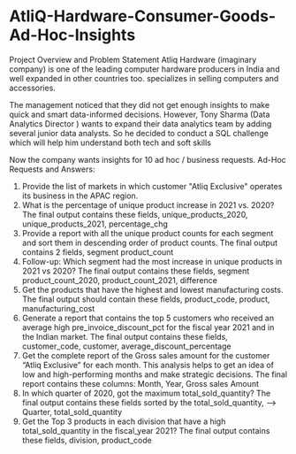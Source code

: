 
# AtliQ-Hardware-Consumer-Goods-Ad-Hoc-Insights

Project Overview and Problem Statement
Atliq Hardware (imaginary company) is one of the leading computer hardware producers in India and well expanded in other countries too. specializes in selling computers and accessories.

The management noticed that they did not get enough insights to make quick and smart data-informed decisions. However, Tony Sharma (Data Analytics Director ) wants to expand their data analytics team by adding several junior data analysts. So he decided to conduct a SQL challenge which will help him understand both tech and soft skills

Now the company wants insights for 10 ad hoc / business requests.
Ad-Hoc Requests and Answers:
1. Provide the list of markets in which customer "Atliq Exclusive" operates its business in the APAC region.
2. What is the percentage of unique product increase in 2021 vs. 2020? The final output contains these fields, unique_products_2020, unique_products_2021, percentage_chg
 3. Provide a report with all the unique product counts for each segment and sort them in descending order of product counts. The final output contains 2 fields, segment product_count
 4. Follow-up: Which segment had the most increase in unique products in 2021 vs 2020? The final output contains these fields, segment product_count_2020, product_count_2021, difference
5. Get the products that have the highest and lowest manufacturing costs. The final output should contain these fields, product_code, product, manufacturing_cost
6. Generate a report that contains the top 5 customers who received an average high pre_invoice_discount_pct for the fiscal year 2021 and in the Indian market. The final output contains these fields, customer_code, customer, average_discount_percentage
 7. Get the complete report of the Gross sales amount for the customer “Atliq Exclusive” for each month. This analysis helps to get an idea of low and high-performing months and make strategic decisions. The final report contains these columns: Month, Year, Gross sales Amount
8. In which quarter of 2020, got the maximum total_sold_quantity? The final output contains these fields sorted by the total_sold_quantity, --> Quarter, total_sold_quantity
9.  Get the Top 3 products in each division that have a high total_sold_quantity in the fiscal_year 2021? The final output contains these fields, division, product_code
   

